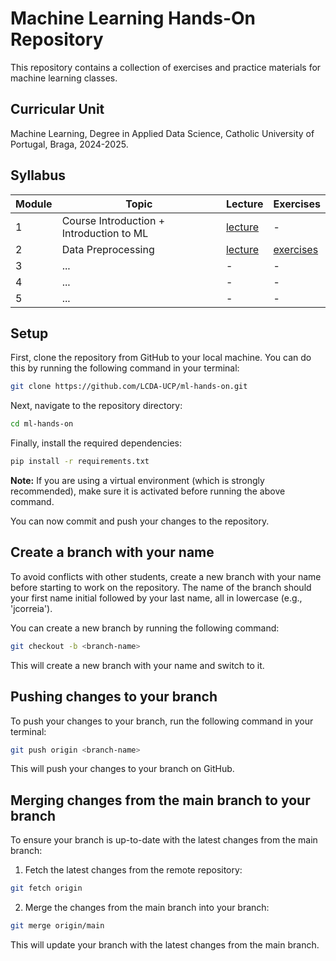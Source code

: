# Machine Learning Hands-On Repository

This repository contains a collection of exercises and practice materials for machine learning classes.

## Curricular Unit
Machine Learning, Degree in Applied Data Science, Catholic University of Portugal, Braga, 2024-2025.

## Syllabus

| **Module** | **Topic**                                | **Lecture**                                                                     | **Exercises**                                                                      |
|------------|------------------------------------------|---------------------------------------------------------------------------------|------------------------------------------------------------------------------------|
| 1          | Course Introduction + Introduction to ML | [lecture](https://github.com/LCDA-UCP/ml-hands-on/tree/main/lectures/session01) | -                                                                                  |
| 2          | Data Preprocessing                       | [lecture](https://github.com/LCDA-UCP/ml-hands-on/tree/main/lectures/session02) | [exercises](https://github.com/LCDA-UCP/ml-hands-on/tree/main/exercises/session02) |
| 3          | ...                                      | -                                                                               | -                                                                                  |
| 4          | ...                                      | -                                                                               | -                                                                                  |
| 5          | ...                                      | -                                                                               | -                                                                                  |

## Setup

First, clone the repository from GitHub to your local machine. You can do this by running the following command in your terminal:

```bash
git clone https://github.com/LCDA-UCP/ml-hands-on.git
```

Next, navigate to the repository directory:

```bash
cd ml-hands-on
```

Finally, install the required dependencies:

```bash
pip install -r requirements.txt
```

**Note:** If you are using a virtual environment (which is strongly recommended), make sure it is activated before running the above command.

You can now commit and push your changes to the repository.

## Create a branch with your name

To avoid conflicts with other students, create a new branch with your name before starting to work on the repository.
The name of the branch should your first name initial followed by your last name, all in lowercase (e.g., 'jcorreia').

You can create a new branch by running the following command:

```bash
git checkout -b <branch-name>
```

This will create a new branch with your name and switch to it.

## Pushing changes to your branch

To push your changes to your branch, run the following command in your terminal:

```bash
git push origin <branch-name>
```

This will push your changes to your branch on GitHub. 

## Merging changes from the main branch to your branch

To ensure your branch is up-to-date with the latest changes from the main branch:

1. Fetch the latest changes from the remote repository:

```bash
git fetch origin
```

2. Merge the changes from the main branch into your branch:

```bash
git merge origin/main
```

This will update your branch with the latest changes from the main branch.
